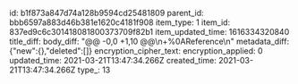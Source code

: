 id: b1f873a847d74a128b9594cd25481809
parent_id: bbb6597a883d46b381e1620c4181f908
item_type: 1
item_id: 837ed9c6c301418081800373709f82b1
item_updated_time: 1616334320840
title_diff: 
body_diff: "@@ -0,0 +1,10 @@\\n+%0AReference\\n"
metadata_diff: {"new":{},"deleted":[]}
encryption_cipher_text: 
encryption_applied: 0
updated_time: 2021-03-21T13:47:34.266Z
created_time: 2021-03-21T13:47:34.266Z
type_: 13